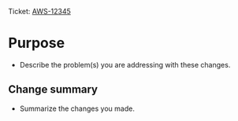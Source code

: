 <!--- Provide a general summary of your changes in the Title above -->
<!--- Ensure that you include the Jira ticket number in the title in the format [AWS-12345] -->

Ticket: [AWS-12345](https://linear.app/f45/issue/AWS-12345)

# Purpose

- Describe the problem(s) you are addressing with these changes.

## Change summary

- Summarize the changes you made.
